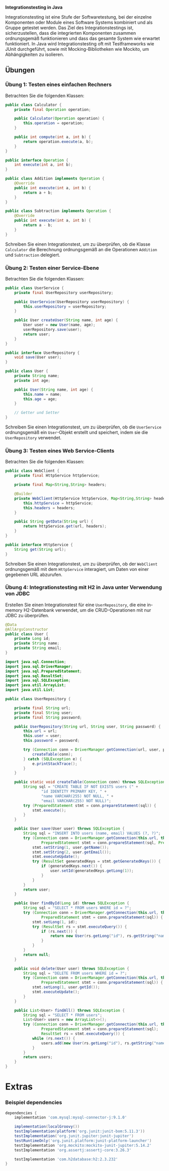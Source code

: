 **Integrationstesting in Java**

Integrationstesting ist eine Stufe der Softwaretestung, bei der einzelne Komponenten oder Module eines Software Systems kombiniert und als Gruppe getestet werden. Das Ziel des Integrationstestings ist, sicherzustellen, dass die integrierten Komponenten zusammen ordnungsgemäß funktionieren und dass das gesamte System wie erwartet funktioniert. In Java wird Integrationstesting oft mit Testframeworks wie JUnit durchgeführt, sowie mit Mocking-Bibliotheken wie Mockito, um Abhängigkeiten zu isolieren.

## Übungen

### Übung 1: Testen eines einfachen Rechners
Betrachten Sie die folgenden Klassen:

```java
public class Calculator {
    private final Operation operation;

    public Calculator(Operation operation) {
        this.operation = operation;
    }

    public int compute(int a, int b) {
        return operation.execute(a, b);
    }
}

public interface Operation {
    int execute(int a, int b);
}

public class Addition implements Operation {
    @Override
    public int execute(int a, int b) {
        return a + b;
    }
}

public class Subtraction implements Operation {
    @Override
    public int execute(int a, int b) {
        return a - b;
    }
}
```

Schreiben Sie einen Integrationstest, um zu überprüfen, ob die Klasse `Calculator` die Berechnung ordnungsgemäß an die Operationen `Addition` und `Subtraction` delegiert.

### Übung 2: Testen einer Service-Ebene
Betrachten Sie die folgenden Klassen:

```java
public class UserService {
    private final UserRepository userRepository;

    public UserService(UserRepository userRepository) {
        this.userRepository = userRepository;
    }

    public User createUser(String name, int age) {
        User user = new User(name, age);
        userRepository.save(user);
        return user;
    }
}

public interface UserRepository {
    void save(User user);
}

public class User {
    private String name;
    private int age;

    public User(String name, int age) {
        this.name = name;
        this.age = age;
    }

    // Getter und Setter
}
```

Schreiben Sie einen Integrationstest, um zu überprüfen, ob die `UserService` ordnungsgemäß ein `User`-Objekt erstellt und speichert, indem sie die `UserRepository` verwendet.

### Übung 3: Testen eines Web Service-Clients
Betrachten Sie die folgenden Klassen:

```java
public class WebClient {
    private final HttpService httpService;

    private final Map<String,String> headers;

    @Builder
    private WebClient(HttpService httpService, Map<String,String> headers) {
        this.httpService = httpService;
        this.headers = headers;
    }

    public String getData(String url) {
        return httpService.get(url, headers);
    }
}

public interface HttpService {
    String get(String url);
}
```

Schreiben Sie einen Integrationstest, um zu überprüfen, ob der `WebClient` ordnungsgemäß mit dem `HttpService` interagiert, um Daten von einer gegebenen URL abzurufen.

### Übung 4: Integrationstesting mit H2 in Java unter Verwendung von JDBC
Erstellen Sie einen Integrationstest für eine `UserRepository`, die eine in-memory H2-Datenbank verwendet, um die CRUD-Operationen mit nur JDBC zu überprüfen.

```java
@Data
@AllArgsConstructor
public class User {
    private Long id;
    private String name;
    private String email;
}
```

```java
import java.sql.Connection;
import java.sql.DriverManager;
import java.sql.PreparedStatement;
import java.sql.ResultSet;
import java.sql.SQLException;
import java.util.ArrayList;
import java.util.List;

public class UserRepository {

    private final String url;
    private final String user;
    private final String password;

    public UserRepository(String url, String user, String password) {
        this.url = url;
        this.user = user;
        this.password = password;

        try (Connection conn = DriverManager.getConnection(url, user, password);) {
            createTable(conn);
        } catch (SQLException e) {
            e.printStackTrace();
        }
    }

    public static void createTable(Connection conn) throws SQLException {
        String sql = "CREATE TABLE IF NOT EXISTS users (" +
                "id IDENTITY PRIMARY KEY, " +
                "name VARCHAR(255) NOT NULL, " +
                "email VARCHAR(255) NOT NULL)";
        try (PreparedStatement stmt = conn.prepareStatement(sql)) {
            stmt.execute();
        }
    }

    public User save(User user) throws SQLException {
        String sql = "INSERT INTO users (name, email) VALUES (?, ?)";
        try (Connection conn = DriverManager.getConnection(this.url, this.user, this.password);
                PreparedStatement stmt = conn.prepareStatement(sql, PreparedStatement.RETURN_GENERATED_KEYS)) {
            stmt.setString(1, user.getName());
            stmt.setString(2, user.getEmail());
            stmt.executeUpdate();
            try (ResultSet generatedKeys = stmt.getGeneratedKeys()) {
                if (generatedKeys.next()) {
                    user.setId(generatedKeys.getLong(1));
                }
            }
        }
        return user;
    }

    public User findById(Long id) throws SQLException {
        String sql = "SELECT * FROM users WHERE id = ?";
        try (Connection conn = DriverManager.getConnection(this.url, this.user, this.password);
                PreparedStatement stmt = conn.prepareStatement(sql)) {
            stmt.setLong(1, id);
            try (ResultSet rs = stmt.executeQuery()) {
                if (rs.next()) {
                    return new User(rs.getLong("id"), rs.getString("name"), rs.getString("email"));
                }
            }
        }
        return null;
    }

    public void delete(User user) throws SQLException {
        String sql = "DELETE FROM users WHERE id = ?";
        try (Connection conn = DriverManager.getConnection(this.url, this.user, this.password);
                PreparedStatement stmt = conn.prepareStatement(sql)) {
            stmt.setLong(1, user.getId());
            stmt.executeUpdate();
        }
    }

    public List<User> findAll() throws SQLException {
        String sql = "SELECT * FROM users";
        List<User> users = new ArrayList<>();
        try (Connection conn = DriverManager.getConnection(this.url, this.user, this.password);
                PreparedStatement stmt = conn.prepareStatement(sql);
                ResultSet rs = stmt.executeQuery()) {
            while (rs.next()) {
                users.add(new User(rs.getLong("id"), rs.getString("name"), rs.getString("email")));
            }
        }
        return users;
    }
}
```

# Extras
### Beispiel dependencies
```groovy
dependencies {
    implementation 'com.mysql:mysql-connector-j:9.1.0'

    implementation(localGroovy())
    testImplementation(platform('org.junit:junit-bom:5.11.3'))
    testImplementation('org.junit.jupiter:junit-jupiter')
    testRuntimeOnly('org.junit.platform:junit-platform-launcher')
    testImplementation 'org.mockito:mockito-junit-jupiter:5.14.2'
    testImplementation 'org.assertj:assertj-core:3.26.3'

    testImplementation 'com.h2database:h2:2.3.232'
}
```